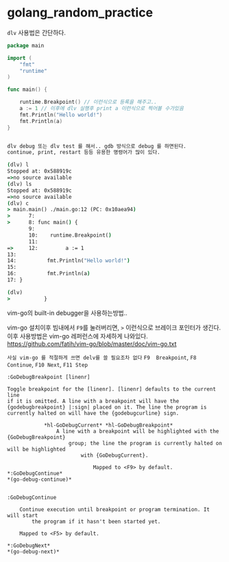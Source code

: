 # golang_random_practice



`dlv` 사용법은 간단하다.

```go
package main

import (
	"fmt"
	"runtime"
)

func main() {

	runtime.Breakpoint() // 이런식으로 등록을 해주고..
	a := 1 // 이후에 dlv 실행후 print a 이런식으로 찍어볼 수가있음
	fmt.Println("Hello world!")
	fmt.Println(a)
}
```


```cmd

dlv debug 또는 dlv test 를 해서.. gdb 방식으로 debug 를 하면된다.
continue, print, restart 등등 유용한 명령어가 많이 있다.

(dlv) l
Stopped at: 0x588919c
=>no source available
(dlv) ls
Stopped at: 0x588919c
=>no source available
(dlv) c
> main.main() ./main.go:12 (PC: 0x10aea94)
>      7:
>      8: func main() {
       9:
       10:    runtime.Breakpoint()
       11:
=>     12:         a := 1
13:
14:          fmt.Println("Hello world!")
15:
16:          fmt.Println(a)
17: }

(dlv)
>           }
```

vim-go의 built-in debugger을 사용하는방법..

vim-go 설치이후 빔내에서 `F9`를 눌러버리면, `>` 이런식으로 브레이크 포인터가 생긴다.
이후 사용방법은 vim-go 레퍼런스에 자세하게 나와있다. https://github.com/fatih/vim-go/blob/master/doc/vim-go.txt

`사실 vim-go 를 적절하게 쓰면 delv를 쓸 필요조차 없다`
`F9  Breakpoint`, `F8 Continue`, `F10 Next`, `F11 Step`
```
:GoDebugBreakpoint [linenr]

Toggle breakpoint for the [linenr]. [linenr] defaults to the current line
if it is omitted. A line with a breakpoint will have the
{godebugbreakpoint} |:sign| placed on it. The line the program is
currently halted on will have the {godebugcurline} sign.

            *hl-GoDebugCurrent* *hl-GoDebugBreakpoint*
                A line with a breakpoint will be highlighted with the {GoDebugBreakpoint}
                    group; the line the program is currently halted on will be highlighted
                        with {GoDebugCurrent}.

                            Mapped to <F9> by default.  
*:GoDebugContinue*
*(go-debug-continue)*


:GoDebugContinue

    Continue execution until breakpoint or program termination. It will start
        the program if it hasn't been started yet.

    Mapped to <F5> by default.

*:GoDebugNext*
*(go-debug-next)*

```
